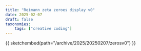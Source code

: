 ```yaml
---
title: "Reimann zeta zeroes display v0"
date: 2025-02-07
draft: false
taxonomies:
    tags: ["creative coding"]
---
```

 {{ sketchembed(path="/archive/2025/20250207/zerosv0") }}
